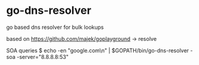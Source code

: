 # go-dns-resolver
go based dns resolver for bulk lookups

based on https://github.com/majek/goplayground -> resolve

SOA queries
$ echo -en "google.com\n" | $GOPATH/bin/go-dns-resolver -soa -server="8.8.8.8:53"
